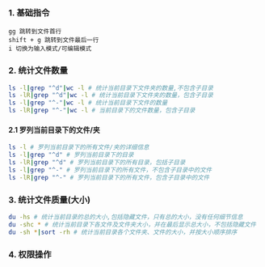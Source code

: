### 1. 基础指令

```
gg 跳转到文件首行
shift + g 跳转到文件最后一行
i 切换为输入模式/可编辑模式
```
### 2. 统计文件数量

```bash
ls -l|grep "^d"|wc -l # 统计当前目录下文件夹的数量,不包含子目录
ls -lR|grep "^d"|wc -l # 统计当前目录下文件夹的数量，包含子目录
ls -l|grep "^-"|wc -l # 统计当前目录下文件的数量
ls -lR|grep "^-"|wc -l # 当前目录下的文件数量，包含子目录
```
#### 2.1 罗列当前目录下的文件/夹

```bash
ls -l # 罗列当前目录下的所有文件/夹的详细信息
ls -l|grep "^d" # 罗列当前目录下的目录
ls -lR|grep "^d" # 罗列当前目录下的所有目录，包括子目录
ls -l|grep "^-" # 罗列当前目录下的所有文件，不包含子目录中的文件
ls -lR|grep "^-" # 罗列当前目录下的所有文件，包含子目录中的文件
```

### 3. 统计文件质量(大小)

```bash
du -hs # 统计当前目录的总的大小,包括隐藏文件，只有总的大小，没有任何细节信息
du -shc * # 统计当前目录下各文件及文件夹大小，并在最后显示总大小，不包括隐藏文件
du -sh *|sort -rh # 统计当前目录各个文件夹、文件的大小，并按大小顺序排序
```

### 4. 权限操作